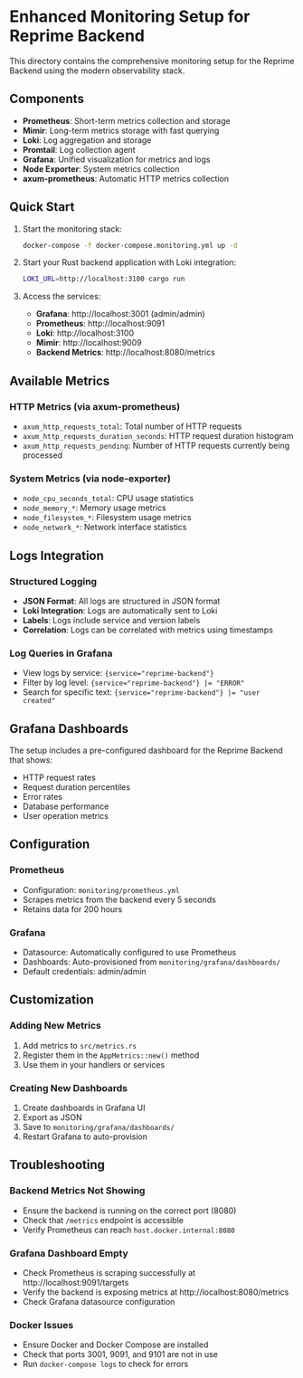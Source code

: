 # Enhanced Monitoring Setup for Reprime Backend

This directory contains the comprehensive monitoring setup for the Reprime Backend using the modern observability stack.

## Components

- **Prometheus**: Short-term metrics collection and storage
- **Mimir**: Long-term metrics storage with fast querying
- **Loki**: Log aggregation and storage
- **Promtail**: Log collection agent
- **Grafana**: Unified visualization for metrics and logs
- **Node Exporter**: System metrics collection
- **axum-prometheus**: Automatic HTTP metrics collection

## Quick Start

1. Start the monitoring stack:
   ```bash
   docker-compose -f docker-compose.monitoring.yml up -d
   ```

2. Start your Rust backend application with Loki integration:
   ```bash
   LOKI_URL=http://localhost:3100 cargo run
   ```

3. Access the services:
   - **Grafana**: http://localhost:3001 (admin/admin)
   - **Prometheus**: http://localhost:9091
   - **Loki**: http://localhost:3100
   - **Mimir**: http://localhost:9009
   - **Backend Metrics**: http://localhost:8080/metrics

## Available Metrics

### HTTP Metrics (via axum-prometheus)
- `axum_http_requests_total`: Total number of HTTP requests
- `axum_http_requests_duration_seconds`: HTTP request duration histogram
- `axum_http_requests_pending`: Number of HTTP requests currently being processed

### System Metrics (via node-exporter)
- `node_cpu_seconds_total`: CPU usage statistics
- `node_memory_*`: Memory usage metrics
- `node_filesystem_*`: Filesystem usage metrics
- `node_network_*`: Network interface statistics

## Logs Integration

### Structured Logging
- **JSON Format**: All logs are structured in JSON format
- **Loki Integration**: Logs are automatically sent to Loki
- **Labels**: Logs include service and version labels
- **Correlation**: Logs can be correlated with metrics using timestamps

### Log Queries in Grafana
- View logs by service: `{service="reprime-backend"}`
- Filter by log level: `{service="reprime-backend"} |= "ERROR"`
- Search for specific text: `{service="reprime-backend"} |= "user created"`

## Grafana Dashboards

The setup includes a pre-configured dashboard for the Reprime Backend that shows:
- HTTP request rates
- Request duration percentiles
- Error rates
- Database performance
- User operation metrics

## Configuration

### Prometheus
- Configuration: `monitoring/prometheus.yml`
- Scrapes metrics from the backend every 5 seconds
- Retains data for 200 hours

### Grafana
- Datasource: Automatically configured to use Prometheus
- Dashboards: Auto-provisioned from `monitoring/grafana/dashboards/`
- Default credentials: admin/admin

## Customization

### Adding New Metrics
1. Add metrics to `src/metrics.rs`
2. Register them in the `AppMetrics::new()` method
3. Use them in your handlers or services

### Creating New Dashboards
1. Create dashboards in Grafana UI
2. Export as JSON
3. Save to `monitoring/grafana/dashboards/`
4. Restart Grafana to auto-provision

## Troubleshooting

### Backend Metrics Not Showing
- Ensure the backend is running on the correct port (8080)
- Check that `/metrics` endpoint is accessible
- Verify Prometheus can reach `host.docker.internal:8080`

### Grafana Dashboard Empty
- Check Prometheus is scraping successfully at http://localhost:9091/targets
- Verify the backend is exposing metrics at http://localhost:8080/metrics
- Check Grafana datasource configuration

### Docker Issues
- Ensure Docker and Docker Compose are installed
- Check that ports 3001, 9091, and 9101 are not in use
- Run `docker-compose logs` to check for errors
